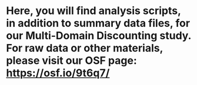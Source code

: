# Here, you will find analysis scripts, in addition to summary data files, for our Multi-Domain Discounting study. For raw data or other materials, please visit our OSF page: https://osf.io/9t6q7/
